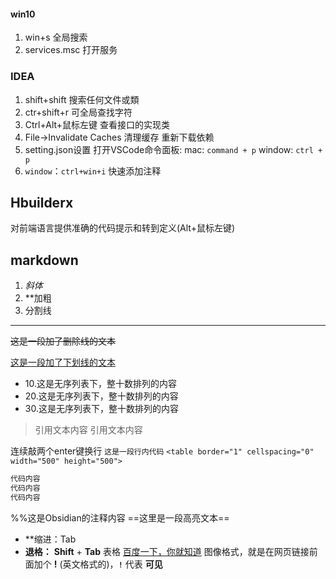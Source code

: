 #### win10
1. win+s 全局搜索
2. services.msc 打开服务

### IDEA
1. shift+shift 搜索任何文件或類
2. ctr+shift+r  可全局查找字符
3. Ctrl+Alt+鼠标左键 查看接口的实现类
4. File->Invalidate Caches   清理缓存 重新下载依赖
5. setting.json设置  打开VSCode命令面板: mac: `command + p` window: `ctrl + p`
6. `window`：`ctrl+win+i`   快速添加注释

## Hbuilderx
对前端语言提供准确的代码提示和转到定义(Alt+鼠标左键)

## markdown
1. *斜体*    
2. **加粗
3. 分割线 
***
~~这是一段加了删除线的文本~~

<u>这是一段加了下划线的文本</u>
- 10.这是无序列表下，整十数排列的内容
- 20.这是无序列表下，整十数排列的内容
- 30.这是无序列表下，整十数排列的内容

>引用文本内容
>引用文本内容

连续敲两个enter键换行
`这是一段行内代码`
`<table border="1" cellspacing="0" width="500" height="500">`
```java
代码内容
代码内容
代码内容
```
%%这是Obsidian的注释内容
==这里是一段高亮文本==

-   **缩进：Tab
-   **退格：**  **Shift** + **Tab**
表格
[百度一下，你就知道](http://www.baidu.com "按住Ctrl点击跳转百度")
图像格式，就是在网页链接前面加个 **!** (英文格式的)，**`!`** 代表 **可见**






